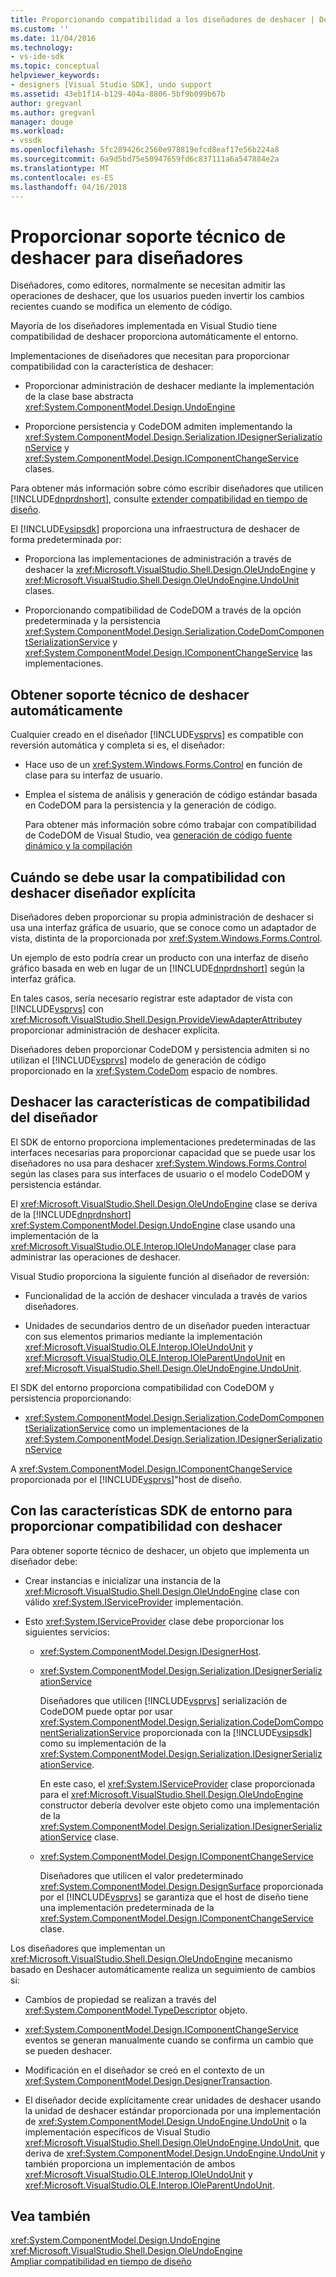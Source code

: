 ```yaml
---
title: Proporcionando compatibilidad a los diseñadores de deshacer | Documentos de Microsoft
ms.custom: ''
ms.date: 11/04/2016
ms.technology:
- vs-ide-sdk
ms.topic: conceptual
helpviewer_keywords:
- designers [Visual Studio SDK], undo support
ms.assetid: 43eb1f14-b129-404a-8806-5bf9b099b67b
author: gregvanl
ms.author: gregvanl
manager: douge
ms.workload:
- vssdk
ms.openlocfilehash: 5fc289426c2560e978819efcd8eaf17e56b224a8
ms.sourcegitcommit: 6a9d5bd75e50947659fd6c837111a6a547884e2a
ms.translationtype: MT
ms.contentlocale: es-ES
ms.lasthandoff: 04/16/2018
---
```

# <a name="supplying-undo-support-to-designers"></a>Proporcionar soporte técnico de deshacer para diseñadores
Diseñadores, como editores, normalmente se necesitan admitir las operaciones de deshacer, que los usuarios pueden invertir los cambios recientes cuando se modifica un elemento de código.  
  
 Mayoría de los diseñadores implementada en Visual Studio tiene compatibilidad de deshacer proporciona automáticamente el entorno.  
  
 Implementaciones de diseñadores que necesitan para proporcionar compatibilidad con la característica de deshacer:  
  
-   Proporcionar administración de deshacer mediante la implementación de la clase base abstracta <xref:System.ComponentModel.Design.UndoEngine>  
  
-   Proporcione persistencia y CodeDOM admiten implementando la <xref:System.ComponentModel.Design.Serialization.IDesignerSerializationService> y <xref:System.ComponentModel.Design.IComponentChangeService> clases.  
  
 Para obtener más información sobre cómo escribir diseñadores que utilicen [!INCLUDE[dnprdnshort](../code-quality/includes/dnprdnshort_md.md)], consulte [extender compatibilidad en tiempo de diseño](http://msdn.microsoft.com/Library/d6ac8a6a-42fd-4bc8-bf33-b212811297e2).  
  
 El [!INCLUDE[vsipsdk](../extensibility/includes/vsipsdk_md.md)] proporciona una infraestructura de deshacer de forma predeterminada por:  
  
-   Proporciona las implementaciones de administración a través de deshacer la <xref:Microsoft.VisualStudio.Shell.Design.OleUndoEngine> y <xref:Microsoft.VisualStudio.Shell.Design.OleUndoEngine.UndoUnit> clases.  
  
-   Proporcionando compatibilidad de CodeDOM a través de la opción predeterminada y la persistencia <xref:System.ComponentModel.Design.Serialization.CodeDomComponentSerializationService> y <xref:System.ComponentModel.Design.IComponentChangeService> las implementaciones.  
  
## <a name="obtaining-undo-support-automatically"></a>Obtener soporte técnico de deshacer automáticamente  
 Cualquier creado en el diseñador [!INCLUDE[vsprvs](../code-quality/includes/vsprvs_md.md)] es compatible con reversión automática y completa si es, el diseñador:  
  
-   Hace uso de un <xref:System.Windows.Forms.Control> en función de clase para su interfaz de usuario.  
  
-   Emplea el sistema de análisis y generación de código estándar basada en CodeDOM para la persistencia y la generación de código.  
  
     Para obtener más información sobre cómo trabajar con compatibilidad de CodeDOM de Visual Studio, vea [generación de código fuente dinámico y la compilación](/dotnet/framework/reflection-and-codedom/dynamic-source-code-generation-and-compilation)  
  
## <a name="when-to-use-explicit-designer-undo-support"></a>Cuándo se debe usar la compatibilidad con deshacer diseñador explícita  
 Diseñadores deben proporcionar su propia administración de deshacer si usa una interfaz gráfica de usuario, que se conoce como un adaptador de vista, distinta de la proporcionada por <xref:System.Windows.Forms.Control>.  
  
 Un ejemplo de esto podría crear un producto con una interfaz de diseño gráfico basada en web en lugar de un [!INCLUDE[dnprdnshort](../code-quality/includes/dnprdnshort_md.md)] según la interfaz gráfica.  
  
 En tales casos, sería necesario registrar este adaptador de vista con [!INCLUDE[vsprvs](../code-quality/includes/vsprvs_md.md)] con <xref:Microsoft.VisualStudio.Shell.Design.ProvideViewAdapterAttribute>y proporcionar administración de deshacer explícita.  
  
 Diseñadores deben proporcionar CodeDOM y persistencia admiten si no utilizan el [!INCLUDE[vsprvs](../code-quality/includes/vsprvs_md.md)] modelo de generación de código proporcionado en la <xref:System.CodeDom> espacio de nombres.  
  
## <a name="undo-support-features-of-the-designer"></a>Deshacer las características de compatibilidad del diseñador  
 El SDK de entorno proporciona implementaciones predeterminadas de las interfaces necesarias para proporcionar capacidad que se puede usar los diseñadores no usa para deshacer <xref:System.Windows.Forms.Control> según las clases para sus interfaces de usuario o el modelo CodeDOM y persistencia estándar.  
  
 El <xref:Microsoft.VisualStudio.Shell.Design.OleUndoEngine> clase se deriva de la [!INCLUDE[dnprdnshort](../code-quality/includes/dnprdnshort_md.md)] <xref:System.ComponentModel.Design.UndoEngine> clase usando una implementación de la <xref:Microsoft.VisualStudio.OLE.Interop.IOleUndoManager> clase para administrar las operaciones de deshacer.  
  
 Visual Studio proporciona la siguiente función al diseñador de reversión:  
  
-   Funcionalidad de la acción de deshacer vinculada a través de varios diseñadores.  
  
-   Unidades de secundarios dentro de un diseñador pueden interactuar con sus elementos primarios mediante la implementación <xref:Microsoft.VisualStudio.OLE.Interop.IOleUndoUnit> y <xref:Microsoft.VisualStudio.OLE.Interop.IOleParentUndoUnit> en <xref:Microsoft.VisualStudio.Shell.Design.OleUndoEngine.UndoUnit>.  
  
 El SDK del entorno proporciona compatibilidad con CodeDOM y persistencia proporcionando:  
  
-   <xref:System.ComponentModel.Design.Serialization.CodeDomComponentSerializationService> como un implementaciones de la <xref:System.ComponentModel.Design.Serialization.IDesignerSerializationService>  
  
 A <xref:System.ComponentModel.Design.IComponentChangeService> proporcionada por el [!INCLUDE[vsprvs](../code-quality/includes/vsprvs_md.md)]"host de diseño.  
  
## <a name="using-the-environment-sdk-features-to-supply-undo-support"></a>Con las características SDK de entorno para proporcionar compatibilidad con deshacer  
 Para obtener soporte técnico de deshacer, un objeto que implementa un diseñador debe:  
  
-   Crear instancias e inicializar una instancia de la <xref:Microsoft.VisualStudio.Shell.Design.OleUndoEngine> clase con válido <xref:System.IServiceProvider> implementación.  
  
-   Esto <xref:System.IServiceProvider> clase debe proporcionar los siguientes servicios:  
  
    -   <xref:System.ComponentModel.Design.IDesignerHost>.  
  
    -   <xref:System.ComponentModel.Design.Serialization.IDesignerSerializationService>  
  
         Diseñadores que utilicen [!INCLUDE[vsprvs](../code-quality/includes/vsprvs_md.md)] serialización de CodeDOM puede optar por usar <xref:System.ComponentModel.Design.Serialization.CodeDomComponentSerializationService> proporcionada con la [!INCLUDE[vsipsdk](../extensibility/includes/vsipsdk_md.md)] como su implementación de la <xref:System.ComponentModel.Design.Serialization.IDesignerSerializationService>.  
  
         En este caso, el <xref:System.IServiceProvider> clase proporcionada para el <xref:Microsoft.VisualStudio.Shell.Design.OleUndoEngine> constructor debería devolver este objeto como una implementación de la <xref:System.ComponentModel.Design.Serialization.IDesignerSerializationService> clase.  
  
    -   <xref:System.ComponentModel.Design.IComponentChangeService>  
  
         Diseñadores que utilicen el valor predeterminado <xref:System.ComponentModel.Design.DesignSurface> proporcionada por el [!INCLUDE[vsprvs](../code-quality/includes/vsprvs_md.md)] se garantiza que el host de diseño tiene una implementación predeterminada de la <xref:System.ComponentModel.Design.IComponentChangeService> clase.  
  
 Los diseñadores que implementan un <xref:Microsoft.VisualStudio.Shell.Design.OleUndoEngine> mecanismo basado en Deshacer automáticamente realiza un seguimiento de cambios si:  
  
-   Cambios de propiedad se realizan a través del <xref:System.ComponentModel.TypeDescriptor> objeto.  
  
-   <xref:System.ComponentModel.Design.IComponentChangeService> eventos se generan manualmente cuando se confirma un cambio que se pueden deshacer.  
  
-   Modificación en el diseñador se creó en el contexto de un <xref:System.ComponentModel.Design.DesignerTransaction>.  
  
-   El diseñador decide explícitamente crear unidades de deshacer usando la unidad de deshacer estándar proporcionada por una implementación de <xref:System.ComponentModel.Design.UndoEngine.UndoUnit> o la implementación específicos de Visual Studio <xref:Microsoft.VisualStudio.Shell.Design.OleUndoEngine.UndoUnit>, que deriva de <xref:System.ComponentModel.Design.UndoEngine.UndoUnit> y también proporciona un implementación de ambos <xref:Microsoft.VisualStudio.OLE.Interop.IOleUndoUnit> y <xref:Microsoft.VisualStudio.OLE.Interop.IOleParentUndoUnit>.  
  
## <a name="see-also"></a>Vea también  
 <xref:System.ComponentModel.Design.UndoEngine>   
 <xref:Microsoft.VisualStudio.Shell.Design.OleUndoEngine>   
 [Ampliar compatibilidad en tiempo de diseño](http://msdn.microsoft.com/Library/d6ac8a6a-42fd-4bc8-bf33-b212811297e2)